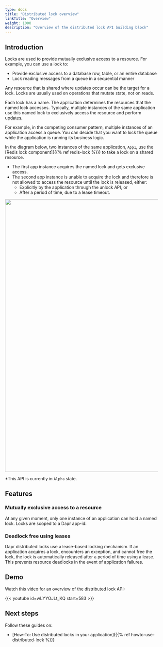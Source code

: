 ```yaml
---
type: docs
title: "Distributed lock overview"
linkTitle: "Overview"
weight: 1000
description: "Overview of the distributed lock API building block"
---
```


## Introduction
Locks are used to provide mutually exclusive access to a resource. For example, you can use a lock to:

- Provide exclusive access to a database row, table, or an entire database
- Lock reading messages from a queue in a sequential manner

Any resource that is shared where updates occur can be the target for a lock. Locks are usually used on operations that mutate state, not on reads.

Each lock has a name. The application determines the resources that the named lock accesses. Typically, multiple instances of the same application use this named lock to exclusively access the resource and perform updates. 

For example, in the competing consumer pattern, multiple instances of an application access a queue. You can decide that you want to lock the queue while the application is running its business logic.

In the diagram below, two instances of the same application, `App1`, use the [Redis lock component]({{% ref redis-lock %}}) to take a lock on a shared resource. 

- The first app instance acquires the named lock and gets exclusive access. 
- The second app instance is unable to acquire the lock and therefore is not allowed to access the resource until the lock is released, either:
   - Explicitly by the application through the unlock API, or 
   - After a period of time, due to a lease timeout. 

<img src="/images/lock-overview.png" width=900>

*This API is currently in `Alpha` state.

## Features

### Mutually exclusive access to a resource
At any given moment, only one instance of an application can hold a named lock. Locks are scoped to a Dapr app-id.

### Deadlock free using leases
Dapr distributed locks use a lease-based locking mechanism. If an application acquires a lock, encounters an exception, and cannot free the lock, the lock is automatically released after a period of time using a lease. This prevents resource deadlocks in the event of application failures.

## Demo

Watch [this video for an overview of the distributed lock API](https://youtu.be/wLYYOJLt_KQ?t=583):

{{< youtube id=wLYYOJLt_KQ start=583 >}}

## Next steps

Follow these guides on:
- [How-To: Use distributed locks in your application]({{% ref howto-use-distributed-lock %}})

